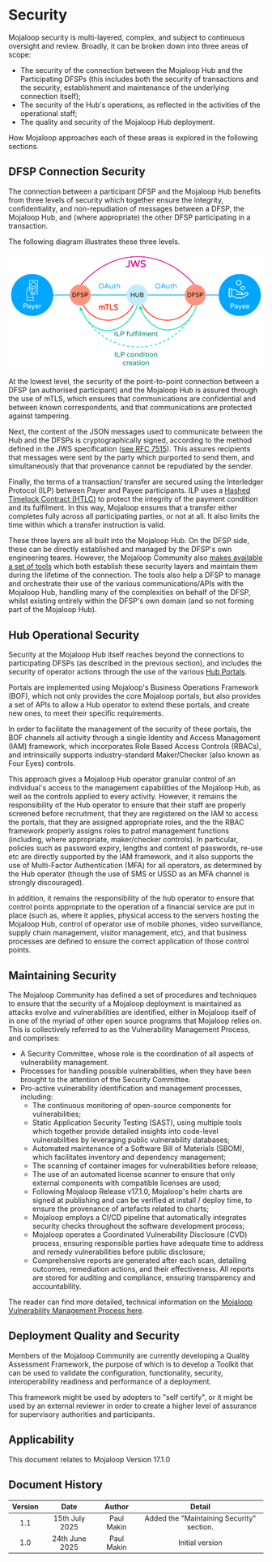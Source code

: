 # Security
Mojaloop security is multi-layered, complex, and subject to continuous oversight and review. Broadly, it can be broken down into three areas of scope:

- The security of the connection between the Mojaloop Hub and the Participating DFSPs (this includes both the security of transactions and the security, establishment and maintenance of the underlying connection itself);
- The security of the Hub's operations, as reflected in the activities of the operational staff;
- The quality and security of the Mojaloop Hub deployment.

How Mojaloop approaches each of these areas is explored in the following sections.

## DFSP Connection Security
The connection between a participant DFSP and the Mojaloop Hub benefits from three levels of security which together ensure the integrity, confidentiality, and non-repudiation of messages between a DFSP, the Mojaloop Hub, and (where appropriate) the other DFSP participating in a transaction.

The following diagram illustrates these three levels.

![Mojaloop's Connection Security Layers](./mojaloop_security_layers.jpg)

At the lowest level, the security of the point-to-point connection between a DFSP (an authorised participant) and the Mojaloop Hub is assured through the use of mTLS, which ensures that communications are confidential and between known correspondents, and that communications are protected against tampering.

Next, the content of the JSON messages used to communicate between the Hub and the DFSPs is cryptographically signed, according to the method defined in the JWS specification ([see RFC 7515](https://www.rfc-editor.org/rfc/rfc7515.html)). This assures recipients that messages were sent by the party which purported to send them, and simultaneously that that provenance cannot be repudiated by the sender.

Finally, the terms of a transaction/ transfer are secured using the  Interledger Protocol (ILP) between Payer and Payee participants. ILP uses a [Hashed Timelock Contract (HTLC)](./htlc.html) to protect the integrity of the payment condition and its fulfilment. In this way, Mojaloop ensures that a transfer either completes fully across all participating parties, or not at all. It also limits the time within which a transfer instruction is valid.

These three layers are all built into the Mojaloop Hub. On the DFSP side, these can be directly established and managed by the DFSP's own engineering teams. However, the Mojaloop Community also [makes available a set of tools](./connectivity.html) which both establish these security layers and maintain them during the lifetime of the connection. The tools also help a DFSP to manage and orchestrate their use of the various communications/APIs with the Mojaloop Hub, handling many of the complexities on behalf of the DFSP, whilst existing entirely within the DFSP's own domain (and so not forming part of the Mojaloop Hub).

## Hub Operational Security
Security at the Mojaloop Hub itself reaches beyond the connections to participating DFSPs (as described in the previous section), and includes the security of operator actions through the use of the various [Hub Portals](.product.html).

Portals are implemented using Mojaloop's Business Operations Framework (BOF), which not only provides the core Mojaloop portals, but also provides a set of APIs to allow a Hub operator to extend these portals, and create new ones, to meet their specific requirements.

In order to facilitate the management of the security of these portals, the BOF channels all activity through a single Identity and Access Management (IAM) framework, which incorporates Role Based Access Controls (RBACs), and intrinsically supports industry-standard Maker/Checker (also known as Four Eyes) controls.

This approach gives a Mojaloop Hub operator granular control of an individual's access to the management capabilities of the Mojaloop Hub, as well as the controls applied to every activity. However, it remains the responsibility of the Hub operator to ensure that their staff are properly screened before recruitment, that they are registered on the IAM to access the portals, that they are assigned appropriate roles, and the the RBAC framework properly assigns roles to patrol management functions (including, where appropriate, maker/checker controls). In particular, policies such as password expiry, lengths and content of passwords, re-use etc are directly supported by the IAM framework, and it also supports the use of Multi-Factor Authentication (MFA) for all operators, as determined by the Hub operator (though the use of SMS or USSD as an MFA channel is strongly discouraged).

In addition, it remains the responsibility of the hub operator to ensure that control points appropriate to the operation of a financial service are put in place (such as, where it applies, physical access to the servers hosting the Mojaloop Hub, control of operator use of mobile phones, video surveillance, supply chain management, visitor management, etc), and that business processes are defined to ensure the correct application of those control points.

## Maintaining Security
The Mojaloop Community has defined a set of procedures and techniques to ensure that the security of a Mojaloop deployment is maintained as attacks evolve and vulnerabilities are identified, either in Mojaloop itself of in one of the myriad of other open source programs that Mojaloop relies on. This is collectively referred to as the Vulnerability Management Process, and comprises:
- A Security Committee, whose role is the coordination of all aspects of vulnerability management.
- Processes for handling possible vulnerabilities, when they have been brought to the attention of the Security Committee.
- Pro-active vulnerability identification and management processes, including:
	- The continuous monitoring of open-source components for vulnerabilities;
	- Static Application Security Testing (SAST), using multiple tools which together provide detailed insights into code-level vulnerabilities by leveraging public vulnerability databases;
	- Automated maintenance of a Software Bill of Materials (SBOM), which facilitates inventory and dependency management;
	- The scanning of container images for vulnerabilities before release;
	- The use of an automated license scanner to ensure that only external components with compatible licenses are used;
	- Following Mojaloop Release v17.1.0, Mojaloop's helm charts are signed at publishing and can be verified at install / deploy time, to ensure the provenance of artefacts related to charts;
	- Mojaloop employs a CI/CD pipeline that automatically integrates security checks throughout the software development process;
	- Mojaloop operates a Coordinated Vulnerability Disclosure (CVD) process, ensuring responsible parties have adequate time to address and remedy vulnerabilities before public disclosure;
	- Comprehensive reports are generated after each scan, detailing outcomes, remediation actions, and their effectiveness. All reports are stored for auditing and compliance, ensuring transparency and accountability.

The reader can find more detailed, technical information on the [Mojaloop Vulnerability Management Process here](https://docs.mojaloop.io/technical/technical/security/security-overview.html).


## Deployment Quality and Security
Members of the Mojaloop Community are currently developing a Quality Assessment Framework, the purpose of which is to develop a Toolkit that can be used to validate the configuration, functionality, security, interoperability readiness and performance of a deployment. 

This framework might be used by adopters to "self certify", or it might be used by an external reviewer in order to create a higher level of assurance for supervisory authorities and participants.

## Applicability
This document relates to Mojaloop Version 17.1.0
## Document History
  |Version|Date|Author|Detail|
|:--------------:|:--------------:|:--------------:|:--------------:|
|1.1|15th July 2025| Paul Makin|Added the "Maintaining Security" section.|
|1.0|24th June 2025| Paul Makin|Initial version|